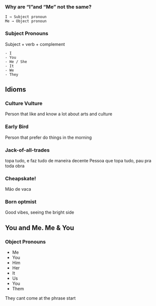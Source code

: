 ### Why are “I”and “Me” not the same?

	I → Subject pronoun	
	Me → Object pronoun

### Subject Pronouns

Subject + verb + complement

	- I
	- You
	- He / She
	- It
	- We
	- They

## Idioms

### Culture Vulture
Person that like and know a lot about arts and culture

### Early Bird
Person that prefer do things in the morning
### Jack-of-all-trades
topa tudo, e faz tudo de maneira decente
Pessoa que topa tudo, pau pra toda obra
### Cheapskate!
Mão de vaca
### Born optmist
Good vibes, seeing the bright side

## You and Me. Me & You

### Object Pronouns

- Me
- You
- Him
- Her
- It
- Us
- You
- Them

They cant come at the phrase start